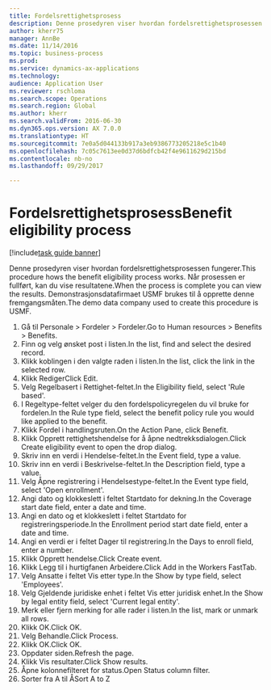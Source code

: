 ```yaml
--- 
title: Fordelsrettighetsprosess
description: Denne prosedyren viser hvordan fordelsrettighetsprosessen fungerer.
author: kherr75
manager: AnnBe
ms.date: 11/14/2016
ms.topic: business-process
ms.prod: 
ms.service: dynamics-ax-applications
ms.technology: 
audience: Application User
ms.reviewer: rschloma
ms.search.scope: Operations
ms.search.region: Global
ms.author: kherr
ms.search.validFrom: 2016-06-30
ms.dyn365.ops.version: AX 7.0.0
ms.translationtype: HT
ms.sourcegitcommit: 7e0a5d044133b917a3eb9386773205218e5c1b40
ms.openlocfilehash: 7c05c7613ee0d37d6bdfcb42f4e9611629d215bd
ms.contentlocale: nb-no
ms.lasthandoff: 09/29/2017

---
```

# <a name="benefit-eligibility-process"></a><span data-ttu-id="bb0d1-103">Fordelsrettighetsprosess</span><span class="sxs-lookup"><span data-stu-id="bb0d1-103">Benefit eligibility process</span></span>

[!include[task guide banner](../../includes/task-guide-banner.md)]

<span data-ttu-id="bb0d1-104">Denne prosedyren viser hvordan fordelsrettighetsprosessen fungerer.</span><span class="sxs-lookup"><span data-stu-id="bb0d1-104">This procedure hows the benefit eligibility process works.</span></span> <span data-ttu-id="bb0d1-105">Når prosessen er fullført, kan du vise resultatene.</span><span class="sxs-lookup"><span data-stu-id="bb0d1-105">When the process is complete you can view the results.</span></span> <span data-ttu-id="bb0d1-106">Demonstrasjonsdatafirmaet USMF brukes til å opprette denne fremgangsmåten.</span><span class="sxs-lookup"><span data-stu-id="bb0d1-106">The demo data company used to create this procedure is USMF.</span></span>

1. <span data-ttu-id="bb0d1-107">Gå til Personale > Fordeler > Fordeler.</span><span class="sxs-lookup"><span data-stu-id="bb0d1-107">Go to Human resources > Benefits > Benefits.</span></span>
2. <span data-ttu-id="bb0d1-108">Finn og velg ønsket post i listen.</span><span class="sxs-lookup"><span data-stu-id="bb0d1-108">In the list, find and select the desired record.</span></span>
3. <span data-ttu-id="bb0d1-109">Klikk koblingen i den valgte raden i listen.</span><span class="sxs-lookup"><span data-stu-id="bb0d1-109">In the list, click the link in the selected row.</span></span>
4. <span data-ttu-id="bb0d1-110">Klikk Rediger</span><span class="sxs-lookup"><span data-stu-id="bb0d1-110">Click Edit.</span></span>
5. <span data-ttu-id="bb0d1-111">Velg Regelbasert i Rettighet-feltet.</span><span class="sxs-lookup"><span data-stu-id="bb0d1-111">In the Eligibility field, select 'Rule based'.</span></span>
6. <span data-ttu-id="bb0d1-112">I Regeltype-feltet velger du den fordelspolicyregelen du vil bruke for fordelen.</span><span class="sxs-lookup"><span data-stu-id="bb0d1-112">In the Rule type field, select the benefit policy rule you would like applied to the benefit.</span></span>
7. <span data-ttu-id="bb0d1-113">Klikk Fordel i handlingsruten.</span><span class="sxs-lookup"><span data-stu-id="bb0d1-113">On the Action Pane, click Benefit.</span></span>
8. <span data-ttu-id="bb0d1-114">Klikk Opprett rettighetshendelse for å åpne nedtrekksdialogen.</span><span class="sxs-lookup"><span data-stu-id="bb0d1-114">Click Create eligibility event to open the drop dialog.</span></span>
9. <span data-ttu-id="bb0d1-115">Skriv inn en verdi i Hendelse-feltet.</span><span class="sxs-lookup"><span data-stu-id="bb0d1-115">In the Event field, type a value.</span></span>
10. <span data-ttu-id="bb0d1-116">Skriv inn en verdi i Beskrivelse-feltet.</span><span class="sxs-lookup"><span data-stu-id="bb0d1-116">In the Description field, type a value.</span></span>
11. <span data-ttu-id="bb0d1-117">Velg Åpne registrering i Hendelsestype-feltet.</span><span class="sxs-lookup"><span data-stu-id="bb0d1-117">In the Event type field, select 'Open enrollment'.</span></span>
12. <span data-ttu-id="bb0d1-118">Angi dato og klokkeslett i feltet Startdato for dekning.</span><span class="sxs-lookup"><span data-stu-id="bb0d1-118">In the Coverage start date field, enter a date and time.</span></span>
13. <span data-ttu-id="bb0d1-119">Angi en dato og et klokkeslett i feltet Startdato for registreringsperiode.</span><span class="sxs-lookup"><span data-stu-id="bb0d1-119">In the Enrollment period start date field, enter a date and time.</span></span>
14. <span data-ttu-id="bb0d1-120">Angi en verdi er i feltet Dager til registrering.</span><span class="sxs-lookup"><span data-stu-id="bb0d1-120">In the Days to enroll field, enter a number.</span></span>
15. <span data-ttu-id="bb0d1-121">Klikk Opprett hendelse.</span><span class="sxs-lookup"><span data-stu-id="bb0d1-121">Click Create event.</span></span>
16. <span data-ttu-id="bb0d1-122">Klikk Legg til i hurtigfanen Arbeidere.</span><span class="sxs-lookup"><span data-stu-id="bb0d1-122">Click Add in the Workers FastTab.</span></span>
17. <span data-ttu-id="bb0d1-123">Velg Ansatte i feltet Vis etter type.</span><span class="sxs-lookup"><span data-stu-id="bb0d1-123">In the Show by type field, select 'Employees'.</span></span>
18. <span data-ttu-id="bb0d1-124">Velg Gjeldende juridiske enhet i feltet Vis etter juridisk enhet.</span><span class="sxs-lookup"><span data-stu-id="bb0d1-124">In the Show by legal entity field, select 'Current legal entity'.</span></span>
19. <span data-ttu-id="bb0d1-125">Merk eller fjern merking for alle rader i listen.</span><span class="sxs-lookup"><span data-stu-id="bb0d1-125">In the list, mark or unmark all rows.</span></span>
20. <span data-ttu-id="bb0d1-126">Klikk OK.</span><span class="sxs-lookup"><span data-stu-id="bb0d1-126">Click OK.</span></span>
21. <span data-ttu-id="bb0d1-127">Velg Behandle.</span><span class="sxs-lookup"><span data-stu-id="bb0d1-127">Click Process.</span></span>
22. <span data-ttu-id="bb0d1-128">Klikk OK.</span><span class="sxs-lookup"><span data-stu-id="bb0d1-128">Click OK.</span></span>
23. <span data-ttu-id="bb0d1-129">Oppdater siden.</span><span class="sxs-lookup"><span data-stu-id="bb0d1-129">Refresh the page.</span></span>
24. <span data-ttu-id="bb0d1-130">Klikk Vis resultater.</span><span class="sxs-lookup"><span data-stu-id="bb0d1-130">Click Show results.</span></span>
25. <span data-ttu-id="bb0d1-131">Åpne kolonnefilteret for status.</span><span class="sxs-lookup"><span data-stu-id="bb0d1-131">Open Status column filter.</span></span>
26. <span data-ttu-id="bb0d1-132">Sorter fra A til Å</span><span class="sxs-lookup"><span data-stu-id="bb0d1-132">Sort A to Z</span></span>


